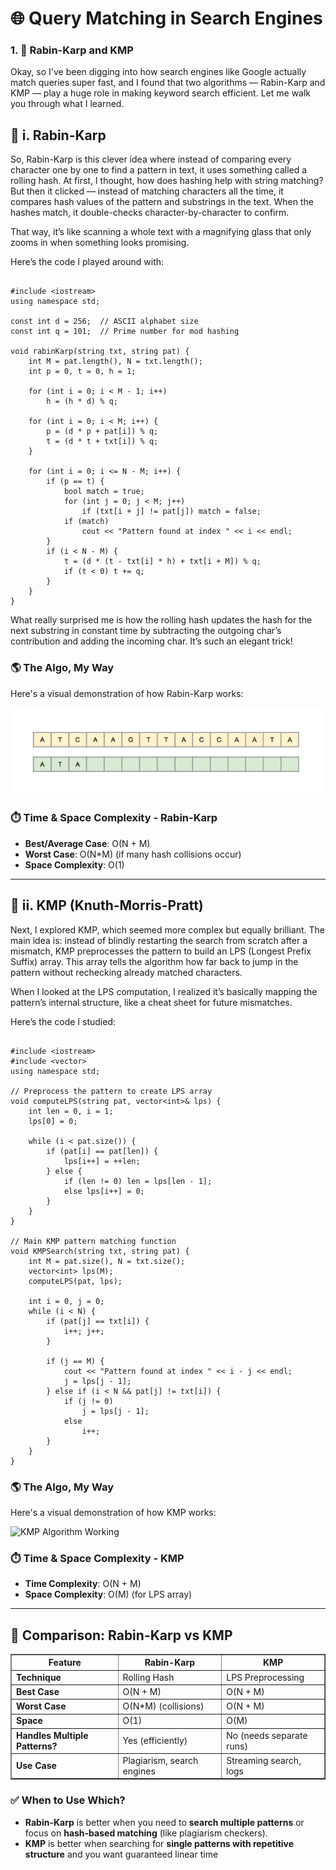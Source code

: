 
<html lang="en">
<head>
<meta charset="UTF-8" />
<meta name="viewport" content="width=device-width, initial-scale=1" />


</head>
<body>

<h1>🌐 Query Matching in Search Engines</h1>

<h3>1. 🧠 Rabin-Karp and KMP</h3>
<p>Okay, so I've been digging into how search engines like Google actually match queries super fast, and I found that two algorithms — Rabin-Karp and KMP — play a huge role in making keyword search efficient. Let me walk you through what I learned.</p>

<h2>📌 i. Rabin-Karp</h2>
<p>So, Rabin-Karp is this clever idea where instead of comparing every character one by one to find a pattern in text, it uses something called a rolling hash. At first, I thought, how does hashing help with string matching? But then it clicked — instead of matching characters all the time, it compares hash values of the pattern and substrings in the text. When the hashes match, it double-checks character-by-character to confirm.</p>

<p>That way, it’s like scanning a whole text with a magnifying glass that only zooms in when something looks promising.</p>

<p>Here’s the code I played around with:</p>

<pre><code class="language-cpp">
#include &lt;iostream&gt;
using namespace std;

const int d = 256;  // ASCII alphabet size
const int q = 101;  // Prime number for mod hashing

void rabinKarp(string txt, string pat) {
    int M = pat.length(), N = txt.length();
    int p = 0, t = 0, h = 1;

    for (int i = 0; i &lt; M - 1; i++)
        h = (h * d) % q;

    for (int i = 0; i &lt; M; i++) {
        p = (d * p + pat[i]) % q;
        t = (d * t + txt[i]) % q;
    }

    for (int i = 0; i &lt;= N - M; i++) {
        if (p == t) {
            bool match = true;
            for (int j = 0; j &lt; M; j++)
                if (txt[i + j] != pat[j]) match = false;
            if (match)
                cout &lt;&lt; "Pattern found at index " &lt;&lt; i &lt;&lt; endl;
        }
        if (i &lt; N - M) {
            t = (d * (t - txt[i] * h) + txt[i + M]) % q;
            if (t &lt; 0) t += q;
        }
    }
}
</code></pre>

<p>What really surprised me is how the rolling hash updates the hash for the next substring in constant time by subtracting the outgoing char’s contribution and adding the incoming char. It’s such an elegant trick!</p>

<h3>🌎 The Algo, My Way</h3>
<p>Here's a visual demonstration of how Rabin-Karp works:</p>
<img src="images/rabin karp.gif" alt="Rabin-Karp Algorithm Working" style="max-width:100%; height:auto;" />


<h3>⏱️ Time &amp; Space Complexity - Rabin-Karp</h3>
<ul>
  <li><strong>Best/Average Case</strong>: O(N + M)</li>
  <li><strong>Worst Case</strong>: O(N*M) (if many hash collisions occur)</li>
  <li><strong>Space Complexity</strong>: O(1)</li>
</ul>

<hr />

<h2>📌 ii. KMP (Knuth-Morris-Pratt)</h2>
<p>Next, I explored KMP, which seemed more complex but equally brilliant. The main idea is: instead of blindly restarting the search from scratch after a mismatch, KMP preprocesses the pattern to build an LPS (Longest Prefix Suffix) array. This array tells the algorithm how far back to jump in the pattern without rechecking already matched characters.</p>

<p>When I looked at the LPS computation, I realized it’s basically mapping the pattern’s internal structure, like a cheat sheet for future mismatches.</p>

<p>Here’s the code I studied:</p>

<pre><code class="language-cpp">
#include &lt;iostream&gt;
#include &lt;vector&gt;
using namespace std;

// Preprocess the pattern to create LPS array
void computeLPS(string pat, vector&lt;int&gt;&amp; lps) {
    int len = 0, i = 1;
    lps[0] = 0;

    while (i &lt; pat.size()) {
        if (pat[i] == pat[len]) {
            lps[i++] = ++len;
        } else {
            if (len != 0) len = lps[len - 1];
            else lps[i++] = 0;
        }
    }
}

// Main KMP pattern matching function
void KMPSearch(string txt, string pat) {
    int M = pat.size(), N = txt.size();
    vector&lt;int&gt; lps(M);
    computeLPS(pat, lps);

    int i = 0, j = 0;
    while (i &lt; N) {
        if (pat[j] == txt[i]) {
            i++; j++;
        }

        if (j == M) {
            cout &lt;&lt; "Pattern found at index " &lt;&lt; i - j &lt;&lt; endl;
            j = lps[j - 1];
        } else if (i &lt; N &amp;&amp; pat[j] != txt[i]) {
            if (j != 0)
                j = lps[j - 1];
            else
                i++;
        }
    }
}
</code></pre>

<h3>🌎 The Algo, My Way</h3>
<p>Here's a visual demonstration of how KMP works:</p>
<img src="path/to/kmp-working.gif" alt="KMP Algorithm Working" style="max-width:100%; height:auto;" />


<h3>⏱️ Time &amp; Space Complexity - KMP</h3>
<ul>
  <li><strong>Time Complexity</strong>: O(N + M)</li>
  <li><strong>Space Complexity</strong>: O(M) (for LPS array)</li>
</ul>

<hr />

<h2>🔄 Comparison: Rabin-Karp vs KMP</h2>

<table border="1" cellpadding="5" cellspacing="0">
  <thead>
    <tr>
      <th>Feature</th>
      <th>Rabin-Karp</th>
      <th>KMP</th>
    </tr>
  </thead>
  <tbody>
    <tr>
      <td><strong>Technique</strong></td>
      <td>Rolling Hash</td>
      <td>LPS Preprocessing</td>
    </tr>
    <tr>
      <td><strong>Best Case</strong></td>
      <td>O(N + M)</td>
      <td>O(N + M)</td>
    </tr>
    <tr>
      <td><strong>Worst Case</strong></td>
      <td>O(N*M) (collisions)</td>
      <td>O(N + M)</td>
    </tr>
    <tr>
      <td><strong>Space</strong></td>
      <td>O(1)</td>
      <td>O(M)</td>
    </tr>
    <tr>
      <td><strong>Handles Multiple Patterns?</strong></td>
      <td>Yes (efficiently)</td>
      <td>No (needs separate runs)</td>
    </tr>
    <tr>
      <td><strong>Use Case</strong></td>
      <td>Plagiarism, search engines</td>
      <td>Streaming search, logs</td>
    </tr>
  </tbody>
</table>

<h3>✅ When to Use Which?</h3>
<ul>
  <li><strong>Rabin-Karp</strong> is better when you need to <strong>search multiple patterns</strong> or focus on <strong>hash-based matching</strong> (like plagiarism checkers).</li>
  <li><strong>KMP</strong> is better when searching for <strong>single patterns with repetitive structure</strong> and you want guaranteed linear time</li>
</ul>

</body>
</html>

